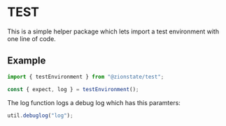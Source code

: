 # TEST

This is a simple helper package which lets import a test environment with one line of code.

## Example

```js
import { testEnvironment } from "@zionstate/test";

const { expect, log } = testEnvironment();
```

The log function logs a debug log which has this paramters:

```js
util.debuglog("log");
```
